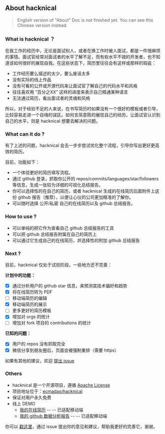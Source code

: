 ## About hacknical

> English version of "About" Doc is not finished yet. You can see this Chinese version instead.

### What is hacknical ？

在我工作的经历中，无论是面试别人，或者在换工作时被人面试，都是一件很麻烦的事情。面试官经常对面试者的水平了解不足，而有些水平不错的开发者，也不知道该如何很好的展现自我。在这些状态下，简历里往往会有这样或那样的瑕疵：

- 工作经历要么描述的太少，要么废话太多
- 没有实际的线上作品
- 没有可看的公开或开源代码来让面试官了解自己的代码水平和风格
- 往往喜欢用 “百分之XX” 这样的进度来表示自己精通某种语言
- 无法通过简历，看出面试者的灵魂和风格

所以，对于经验不足的人来说，在书写简历时如果没有一个很好的模板或者引导，比较容易走进一个自嗨的误区。如何言简意赅的展现自己的经历，让面试官认识到自己的水平，则是 hacknical 想要去解决的问题。

### What can it do ?

有了上述的问题，hacknical 会去一步步尝试优化整个流程，引导你写出更好更高效的简历。

目前，功能如下：

- 一个体验更好的简历填写流程。
- 通过 github 登录，抓取你公开的 repos/commits/languages/star/followers 等信息，生成一张较为详细的可视化总结报告。
- 你可以选择性的在自己的简历，或者 hacknical 生成的在线简历后面附件上这份 github 报告（推荐），以便让心仪的公司更加精准的了解你。
- 可以随时选择 公开/私密 自己的在线简历以及 github 总结报告。

### How to use ?

- 可以单纯的把它作为查看自己 github 总结报告的工具
- 可以把 github 总结报告附属在自己的简历上
- 可以通过它生成自己的在线简历，并选择性的附加 github 总结报告

### Next ?

目前，hacknical 仅处于试验阶段，一些地方还不完善：

**计划中的功能：**

- [x] 通过分析用户的 github star 信息，来预测其技术偏好和趋势
- [x] 将在线简历转为 PDF
- [ ] 移动端简历的编辑
- [x] 移动端简历的展示
- [ ] 更多更好的简历模板
- [x] 增加对 orgs 的统计
- [ ] 增加对 fork 项目的 contributions 的统计

**已知的问题：**

- [x] 用户的 repos 没有抓取完全
- [x] 微信分享到朋友圈后，页面会被强制重排（需要 https）

如果有其他的建议，欢迎 [提出 issue](https://github.com/ecmadao/hacknical/issues)

### Others

- hacknical 是一个开源项目，遵循 [Apache License](https://github.com/ecmadao/hacknical/blob/master/LICENSE)
- 项目地址位于：[ecmadao/hacknical](https://github.com/ecmadao/hacknical)
- 保证对用户永久免费
- 线上 DEMO
  - [我的在线简历](https://hacknical.com/resume/tF0OVz3XKRwBj0eenOJvAgL2Mbw=) -- -- 已适配移动端
  - [我的 github 数据分析报告](https://hacknical.com/github/ecmadao) -- -- 已适配移动端

你可以 [戳这里](https://github.com/ecmadao/hacknical/issues)，通过 issue 提出你的意见和建议，帮助我更好的完善它，谢谢。

